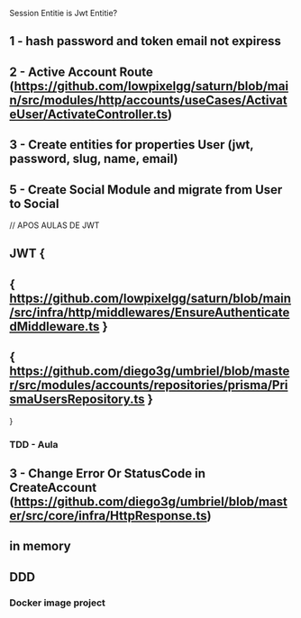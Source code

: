 Session Entitie is Jwt Entitie?

## 1 - hash password and token email not expiress
## 2 - Active Account Route (https://github.com/lowpixelgg/saturn/blob/main/src/modules/http/accounts/useCases/ActivateUser/ActivateController.ts)




## 3 - Create entities for properties User (jwt, password, slug, name, email)
## 5 - Create Social Module and migrate from User to Social



// APOS AULAS DE JWT
## JWT {
  ## { https://github.com/lowpixelgg/saturn/blob/main/src/infra/http/middlewares/EnsureAuthenticatedMiddleware.ts }
  ## { https://github.com/diego3g/umbriel/blob/master/src/modules/accounts/repositories/prisma/PrismaUsersRepository.ts }
}
### TDD - Aula
## 3 - Change Error Or StatusCode in CreateAccount (https://github.com/diego3g/umbriel/blob/master/src/core/infra/HttpResponse.ts)
## in memory
## DDD
### Docker image project